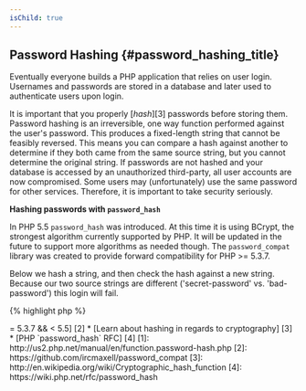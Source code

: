```yaml
---
isChild: true
---
```


## Password Hashing {#password_hashing_title}

Eventually everyone builds a PHP application that relies on user login. Usernames and passwords are stored in a database and later used to authenticate users upon login.

It is important that you properly [_hash_][3] passwords before storing them. Password hashing is an irreversible, one way function performed against the user's password. This produces a fixed-length string that cannot be feasibly reversed. This means you can compare a hash against another to determine if they both came from the same source string, but you cannot determine the original string. If passwords are not hashed and your database is accessed by an unauthorized third-party, all user accounts are now compromised. Some users may (unfortunately) use the same password for other services. Therefore, it is important to take security seriously.

**Hashing passwords with `password_hash`**

In PHP 5.5 `password_hash` was introduced. At this time it is using BCrypt, the strongest algorithm currently supported by PHP. It will be updated in the future to support more algorithms as needed though. The `password_compat` library was created to provide forward compatibility for PHP >= 5.3.7.

Below we hash a string, and then check the hash against a new string. Because our two source strings are different ('secret-password' vs. 'bad-password') this login will fail.

{% highlight php %}
<?php
                      
require 'password.php';

$passwordHash = password_hash('secret-password', PASSWORD_DEFAULT);

if (password_verify('bad-password', $passwordHash)) {
    // Correct Password
} else {
    // Wrong password
}
{% endhighlight %}  



* [Learn about `password_hash`] [1]
* [`password_compat` for PHP  >= 5.3.7 && < 5.5] [2]
* [Learn about hashing in regards to cryptography] [3]
* [PHP `password_hash` RFC] [4]

[1]: http://us2.php.net/manual/en/function.password-hash.php
[2]: https://github.com/ircmaxell/password_compat
[3]: http://en.wikipedia.org/wiki/Cryptographic_hash_function
[4]: https://wiki.php.net/rfc/password_hash

